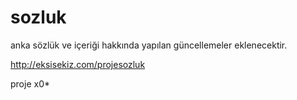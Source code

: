 # sozluk
anka sözlük ve içeriği hakkında yapılan güncellemeler eklenecektir.

http://eksisekiz.com/projesozluk

proje x0*
